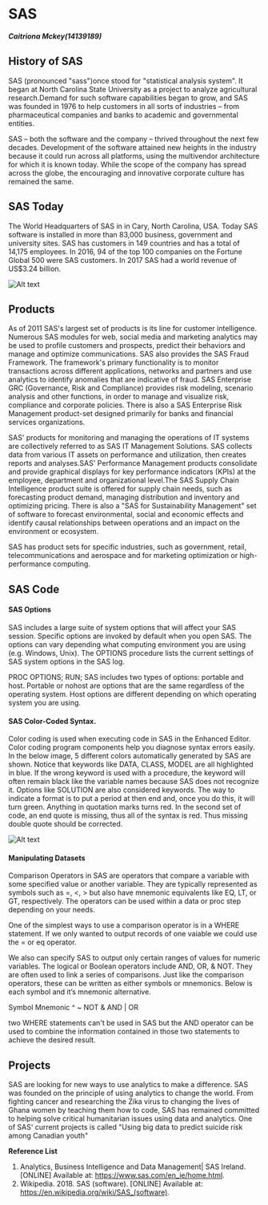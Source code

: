 SAS
============
***Caitriona Mckey(14139189)***
## History of SAS
SAS (pronounced "sass")once stood for "statistical analysis system". It began at North Carolina State University as a project to analyze agricultural research.Demand for such software capabilities began to grow, and SAS was founded in 1976 to help customers in all sorts of industries – from pharmaceutical companies and banks to academic and governmental entities.

SAS – both the software and the company – thrived throughout the next few decades. Development of the software attained new heights in the industry because it could run across all platforms, using the multivendor architecture for which it is known today. While the scope of the company has spread across the globe, the encouraging and innovative corporate culture has remained the same.

## SAS Today
The World Headquarters of SAS in in Cary, North Carolina, USA. Today SAS software is installed in more than 83,000 business, government and university sites. SAS has customers in 149 countries and has a total of 14,175 employees. In 2016, 94 of the top 100 companies on the Fortune Global 500 were SAS customers. In 2017 SAS had a world revenue of US$3.24 billion.

![Alt text](https://www.sas.com/en_ie/references/stats-financial/_jcr_content/par/image_e00.img.jpg/1517426034680.jpg)


## Products
As of 2011 SAS's largest set of products is its line for customer intelligence. Numerous SAS modules for web, social media and marketing analytics may be used to profile customers and prospects, predict their behaviors and manage and optimize communications. SAS also provides the SAS Fraud Framework. The framework's primary functionality is to monitor transactions across different applications, networks and partners and use analytics to identify anomalies that are indicative of fraud. SAS Enterprise GRC (Governance, Risk and Compliance) provides risk modeling, scenario analysis and other functions, in order to manage and visualize risk, compliance and corporate policies. There is also a SAS Enterprise Risk Management product-set designed primarily for banks and financial services organizations.

SAS' products for monitoring and managing the operations of IT systems are collectively referred to as SAS IT Management Solutions. SAS collects data from various IT assets on performance and utilization, then creates reports and analyses.SAS' Performance Management products consolidate and provide graphical displays for key performance indicators (KPIs) at the employee, department and organizational level.The SAS Supply Chain Intelligence product suite is offered for supply chain needs, such as forecasting product demand, managing distribution and inventory and optimizing pricing. There is also a "SAS for Sustainability Management" set of software to forecast environmental, social and economic effects and identify causal relationships between operations and an impact on the environment or ecosystem.

SAS has product sets for specific industries, such as government, retail, telecommunications and aerospace and for marketing optimization or high-performance computing.

## SAS Code
#### SAS Options

SAS includes a large suite of system options that will affect your SAS session. Specific options are invoked by default when you open SAS. The options can vary depending what computing environment you are using (e.g. Windows, Unix). The OPTIONS procedure lists the current settings of SAS system options in the SAS log.

PROC OPTIONS;
RUN;
SAS includes two types of options: portable and host.  Portable or nohost are options that are the same regardless of the operating system. Host options are different depending on which operating system you are using.

  #### SAS Color-Coded Syntax.

Color coding is used when executing code in SAS in the Enhanced Editor. Color coding program components help you diagnose syntax errors easily. In the below image, 5 different colors automatically generated by SAS are shown. Notice that keywords like DATA, CLASS, MODEL are all highlighted in blue. If the wrong keyword is used with a procedure, the keyword will often remain black like the variable names because SAS does not recognize it. Options like SOLUTION are also considered keywords. The way to indicate a format is to put a period at then end and, once you do this, it will turn green. Anything in quotation marks turns red. In the second set of code, an end quote is missing, thus all of the syntax is red. Thus missing double quote should be corrected.

![Alt text](https://i1.wp.com/stats.idre.ucla.edu/wp-content/uploads/2016/02/Syntax-Coloring.png)

#### Manipulating Datasets
Comparison Operators in SAS are operators that compare a variable with some specified value or another variable. They are typically represented as symbols such as =, <, > but also have mnemonic equivalents like EQ, LT, or GT, respectively. The operators can be used within a data or proc step depending on your needs.

One of the simplest ways to use a comparison operator is in a WHERE statement.  If we only wanted to output records of one vaiable we could use the = or eq operator. 

We also can specify SAS to output only certain ranges of values for numeric variables. 
The logical or Boolean operators include AND, OR, & NOT. They are often used to link a series of comparisons. Just like the comparison operators, these can be written as either symbols or mnemonics. Below is each symbol and it’s mnemonic alternative.

Symbol	Mnemonic
^ ~	NOT
 &	AND
 |	OR
 
 two WHERE statements can't be used in SAS but the AND operator can be used to combine the information contained in those two statements to achieve the desired result.


## Projects 
SAS are looking for new ways to use analytics to make a difference. SAS was founded on the principle of using analytics to change the world. From fighting cancer and researching the Zika virus to changing the lives of Ghana women by teaching them how to code, SAS has remained committed to helping solve critical humanitarian issues using data and analytics. One of SAS' current projects is called "Using big data to predict suicide risk among Canadian youth"

**Reference List**

1. Analytics, Business Intelligence and Data Management| SAS Ireland. [ONLINE] Available at: https://www.sas.com/en_ie/home.html.
2. Wikipedia. 2018. SAS (software). [ONLINE] Available at: https://en.wikipedia.org/wiki/SAS_(software).

